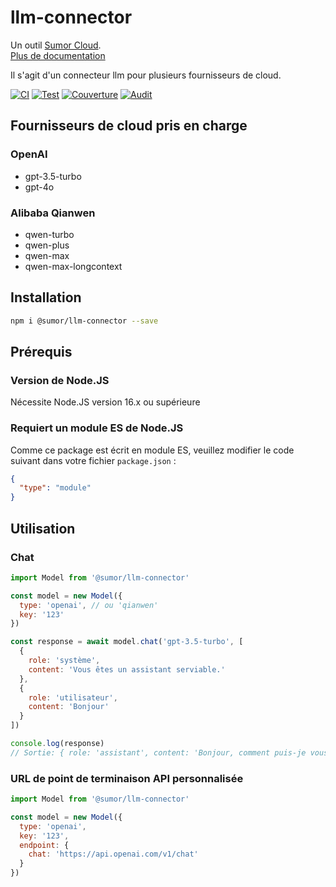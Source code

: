 # llm-connector

Un outil [Sumor Cloud](https://sumor.cloud).  
[Plus de documentation](https://sumor.cloud/llm-connector)

Il s'agit d'un connecteur llm pour plusieurs fournisseurs de cloud.

[![CI](https://github.com/sumor-cloud/llm-connector/actions/workflows/ci.yml/badge.svg)](https://github.com/sumor-cloud/llm-connector/actions/workflows/ci.yml)
[![Test](https://github.com/sumor-cloud/llm-connector/actions/workflows/ut.yml/badge.svg)](https://github.com/sumor-cloud/llm-connector/actions/workflows/ut.yml)
[![Couverture](https://github.com/sumor-cloud/llm-connector/actions/workflows/coverage.yml/badge.svg)](https://github.com/sumor-cloud/llm-connector/actions/workflows/coverage.yml)
[![Audit](https://github.com/sumor-cloud/llm-connector/actions/workflows/audit.yml/badge.svg)](https://github.com/sumor-cloud/llm-connector/actions/workflows/audit.yml)

## Fournisseurs de cloud pris en charge

### OpenAI

- gpt-3.5-turbo
- gpt-4o

### Alibaba Qianwen

- qwen-turbo
- qwen-plus
- qwen-max
- qwen-max-longcontext

## Installation

```bash
npm i @sumor/llm-connector --save
```

## Prérequis

### Version de Node.JS

Nécessite Node.JS version 16.x ou supérieure

### Requiert un module ES de Node.JS

Comme ce package est écrit en module ES,
veuillez modifier le code suivant dans votre fichier `package.json` :

```json
{
  "type": "module"
}
```

## Utilisation

### Chat

```javascript
import Model from '@sumor/llm-connector'

const model = new Model({
  type: 'openai', // ou 'qianwen'
  key: '123'
})

const response = await model.chat('gpt-3.5-turbo', [
  {
    role: 'système',
    content: 'Vous êtes un assistant serviable.'
  },
  {
    role: 'utilisateur',
    content: 'Bonjour'
  }
])

console.log(response)
// Sortie: { role: 'assistant', content: 'Bonjour, comment puis-je vous aider aujourd'hui ?' }
```

### URL de point de terminaison API personnalisée

```javascript
import Model from '@sumor/llm-connector'

const model = new Model({
  type: 'openai',
  key: '123',
  endpoint: {
    chat: 'https://api.openai.com/v1/chat'
  }
})
```
